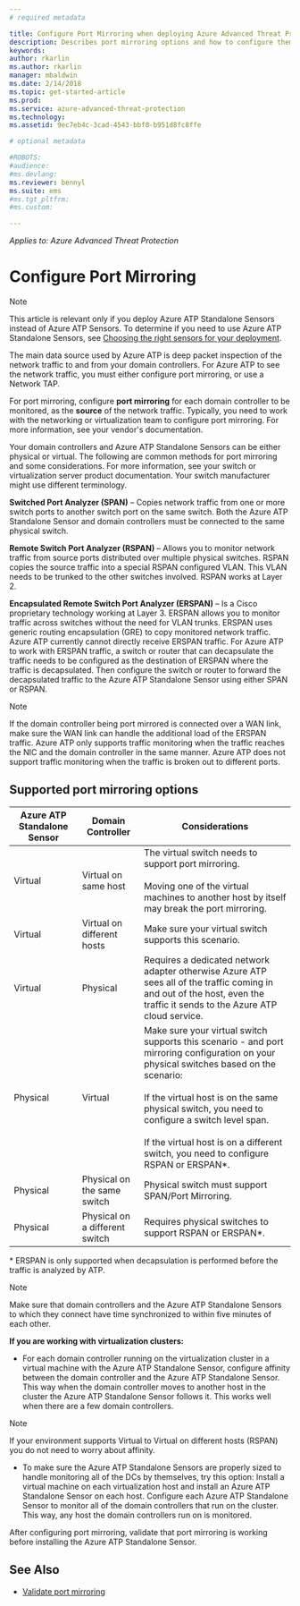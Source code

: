 ```yaml
---
# required metadata

title: Configure Port Mirroring when deploying Azure Advanced Threat Protection | Microsoft Docs
description: Describes port mirroring options and how to configure them for Azure ATP
keywords:
author: rkarlin
ms.author: rkarlin
manager: mbaldwin
ms.date: 2/14/2018
ms.topic: get-started-article
ms.prod:
ms.service: azure-advanced-threat-protection
ms.technology:
ms.assetid: 9ec7eb4c-3cad-4543-bbf0-b951d8fc8ffe

# optional metadata

#ROBOTS:
#audience:
#ms.devlang:
ms.reviewer: bennyl
ms.suite: ems
#ms.tgt_pltfrm:
#ms.custom:

---
```


*Applies to: Azure Advanced Threat Protection*



# Configure Port Mirroring
> [!NOTE] 
> This article is relevant only if you deploy Azure ATP Standalone Sensors instead of Azure ATP Sensors. To determine if you need to use Azure ATP Standalone Sensors, see [Choosing the right sensors for your deployment](atp-capacity-planning.md#choosing-the-right-sensor-type-for-your-deployment).
 
The main data source used by Azure ATP is deep packet inspection of the network traffic to and from your domain controllers. For Azure ATP to see the network traffic, you must either configure port mirroring, or use a Network TAP.

For port mirroring, configure **port mirroring** for each domain controller to be monitored, as the **source** of the network traffic. Typically, you need to work with the networking or virtualization team to configure port mirroring.
For more information, see your vendor's documentation.

Your domain controllers and Azure ATP Standalone Sensors can be either physical or virtual. The following are common methods for port mirroring and some considerations. For more information, see your switch or virtualization server product documentation. Your switch manufacturer might use different terminology.

**Switched Port Analyzer (SPAN)** – Copies network traffic from one or more switch ports to another switch port on the same switch. Both the Azure ATP Standalone Sensor and domain controllers must be connected to the same physical switch.

**Remote Switch Port Analyzer (RSPAN)**  – Allows you to monitor network traffic from source ports distributed over multiple physical switches. RSPAN copies the source traffic into a special RSPAN configured VLAN. This VLAN needs to be trunked to the other switches involved. RSPAN works at Layer 2.

**Encapsulated Remote Switch Port Analyzer (ERSPAN)** – Is a Cisco proprietary technology working at Layer 3. ERSPAN allows you to monitor traffic across switches without the need for VLAN trunks. ERSPAN uses generic routing encapsulation (GRE) to copy monitored network traffic. Azure ATP currently cannot directly receive ERSPAN traffic. For Azure ATP to work with ERSPAN traffic, a switch or router that can decapsulate the traffic needs to be configured as the destination of ERSPAN where the traffic is decapsulated. Then configure the switch or router to forward the decapsulated traffic to the Azure ATP Standalone Sensor using either SPAN or RSPAN.

> [!NOTE]
> If the domain controller being port mirrored is connected over a WAN link, make sure the WAN link can handle the additional load of the ERSPAN traffic.
> Azure ATP only supports traffic monitoring when the traffic reaches the NIC and the domain controller in the same manner. Azure ATP does not support traffic monitoring when the traffic is broken out to different ports.

## Supported port mirroring options

|Azure ATP Standalone Sensor|Domain Controller|Considerations|
|---------------|---------------------|------------------|
|Virtual|Virtual on same host|The virtual switch needs to support port mirroring.<br /><br />Moving one of the virtual machines to another host by itself may break the port mirroring.|
|Virtual|Virtual on different hosts|Make sure your virtual switch supports this scenario.|
|Virtual|Physical|Requires a dedicated network adapter otherwise Azure ATP sees all of the traffic coming in and out of the host, even the traffic it sends to the Azure ATP cloud service.|
|Physical|Virtual|Make sure your virtual switch supports this scenario - and port mirroring configuration on your physical switches based on the scenario:<br /><br />If the virtual host is on the same physical switch, you need to configure a switch level span.<br /><br />If the virtual host is on a different switch, you need to configure RSPAN or ERSPAN&#42;.|
|Physical|Physical on the same switch|Physical switch must support SPAN/Port Mirroring.|
|Physical|Physical on a different switch|Requires physical switches to support RSPAN or ERSPAN&#42;.|
&#42; ERSPAN is only supported when decapsulation is performed before the traffic is analyzed by ATP.

> [!NOTE]
> Make sure that domain controllers and the Azure ATP Standalone Sensors to which they connect have time synchronized to within five minutes of each other.

**If you are working with virtualization clusters:**

-   For each domain controller running on the virtualization cluster in a virtual machine with the Azure ATP Standalone Sensor,  configure affinity between the domain controller and the Azure ATP Standalone Sensor. This way when the domain controller moves to another host in the cluster the Azure ATP Standalone Sensor follows it. This works well when there are a few domain controllers.

 > [!NOTE]
 > If your environment supports Virtual to Virtual on different hosts (RSPAN) you do not need to worry about affinity.
 
-   To make sure the Azure ATP Standalone Sensors are properly sized to handle monitoring all of the DCs by themselves, try this option: Install a virtual machine on each virtualization host and install an Azure ATP Standalone Sensor on each host. Configure each Azure ATP Standalone Sensor to monitor all of the domain controllers  that run on the cluster. This way, any host the domain controllers run on is monitored.

After configuring port mirroring, validate that port mirroring is working before installing the Azure ATP Standalone Sensor.

## See Also
- [Validate port mirroring](validate-port-mirroring.md)
